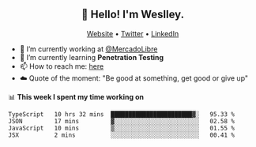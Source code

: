 <h2 align="center">👋 Hello! I'm Weslley.</h2>
<p align="center">
  <a href="http://weslleyneri.com.br">Website</a> •
  <a href="https://twitter.com/Weslley_Neri">Twitter</a> •
  <a href="https://www.linkedin.com/in/weslley-neri-3658908b">LinkedIn</a>
</p>


- 🔭 I’m currently working at [@MercadoLibre](https://github.com/mercadolibre)
- 🌱 I’m currently learning **Penetration Testing**
- 📫 How to reach me: [here](mailto:weslley39@gmail.com)
- ☁️ Quote of the moment: "Be good at something, get good or give up"

📊 **This week I spent my time working on**
<!--START_SECTION:waka-->
```text
TypeScript   10 hrs 32 mins  ███████████████████████▓░   95.33 % 
JSON         17 mins         ▓░░░░░░░░░░░░░░░░░░░░░░░░   02.58 % 
JavaScript   10 mins         ▒░░░░░░░░░░░░░░░░░░░░░░░░   01.55 % 
JSX          2 mins          ░░░░░░░░░░░░░░░░░░░░░░░░░   00.41 % 
```
<!--END_SECTION:waka-->

<!-- Inspired by https://github.com/gruselhaus/gruselhaus -->
